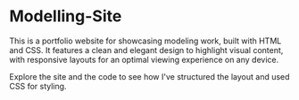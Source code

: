 # Modelling-Site

This is a portfolio website for showcasing modeling work, built with HTML and CSS. It features a clean and elegant design to highlight visual content, with responsive layouts for an optimal viewing experience on any device.

Explore the site and the code to see how I've structured the layout and used CSS for styling.
